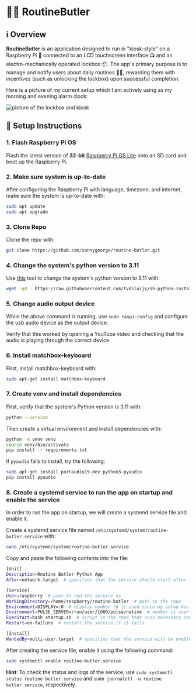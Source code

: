 # 🎩✨ RoutineButler

## ℹ️ Overview

**RoutineButler** is an application designed to run in "kiosk-style" on a Raspberry Pi 🥧 connected to an LCD touchscreen interface 📺 and an electro-mechanically operated lockbox 📦. The app's primary purpose is to manage and notify users about daily routines 🏋️‍♂️, rewarding them with incentives (such as unlocking the lockbox) upon successful completion.

Here is a picture of my current setup which I am actively using as my morning and evening alarm clock:

![picture of the lockbox and kiosk](https://i.imgur.com/64x0Byw.jpeg)

## 🏃 Setup Instructions

### 1. Flash Raspberry Pi OS

Flash the latest version of **32-bit** [Raspberry Pi OS Lite](https://www.raspberrypi.org/software/operating-systems/) onto an SD card and boot up the Raspberry Pi.

### 2. Make sure system is up-to-date

After configuring the Raspberry Pi with language, timezone, and internet, make sure the system is up-to-date with:

```bash
sudo apt update
sudo apt upgrade
```

### 3. Clone Repo

Clone the repo with:

```bash
git clone https://github.com/sonnygeorge/routine-butler.git
```

### 4. Change the system's python version to 3.11

Use [this](https://github.com/tvdsluijs/sh-python-installer) tool to change the system's python version to 3.11 with:

```bash
wget -qO - https://raw.githubusercontent.com/tvdsluijs/sh-python-installer/main/python.sh | sudo bash -s 3.11.0
```

### 5. Change audio output device

While the above command is running, use `sudo raspi-config` and configure the usb audio device as the output device.

Verify that this worked by opening a YouTube video and checking that the audio is playing through the correct device.

### 6. Install matchbox-keyboard

First, install matchbox-keyboard with:

```bash
sudo apt-get install matchbox-keyboard
```

### 7. Create venv and install dependencies

First, verify that the system's Python version is 3.11 with:

```bash
python --version
```

Then create a virtual environment and install dependencies with:

```bash
python -m venv venv
source venv/bin/activate
pip install -r requirements.txt
```

If `pyaudio` fails to install, try the following:

```bash
sudo apt-get install portaudio19-dev python3-pyaudio
pip install pyaudio
```

### 8. Create a systemd service to run the app on startup and enable the service

In order to run the app on startup, we will create a systemd service file and enable it.

Create a systemd service file named `/etc/systemd/system/routine-butler.service` with:

```bash
nano /etc/systemd/system/routine-butler.service
```

Copy and paste the following contents into the file:

```bash
[Unit]
Description=Routine Butler Python App
After=network.target  # specifies that the service should start after the network is available

[Service]
User=raspberry  # user to run the service as
WorkingDirectory=/home/raspberry/routine-butler  # path to the repo
Environment=DISPLAY=:0  # display number (0 is used since my setup has only one display)
Environment=PULSE_SERVER=/run/user/1000/pulse/native  # number is user-specific... 1000 is the common, default user-value
ExecStart=bash startup.sh  # script in the repo that runs necessary commands to start the app on Raspberry Pi
Restart=on-failure  # restart the service if it fails

[Install]
WantedBy=multi-user.target  # specifies that the service will be enabled during the multi-user system boot process
```

After creating the service file, enable it using the following command:

```bash
sudo systemctl enable routine-butler.service
```

**Hint**: To check the status and logs of the service, use `sudo systemctl status routine-butler.service` and `sudo journalctl -u routine-butler.service`, respectively.
